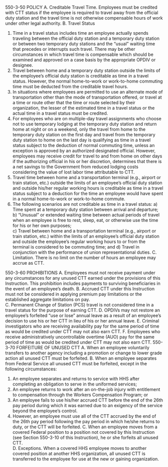 
550-3-50	POLICY
A.	Creditable Travel Time.  Employees must be credited with CTT status if the employee is required to travel away from the official duty station and the travel time is not otherwise compensable hours of work under other legal authority.
B.	Travel Status
1.	Time in a travel status includes time an employee actually spends traveling between the official duty station and a temporary duty station or between two temporary duty stations and the “usual” waiting time that precedes or interrupts such travel.  There may be other circumstances in which travel time is compensable which should be examined and approved on a case basis by the appropriate OPDIV or designee. 
2.	Travel between home and a temporary duty station outside the limits of the employee’s official duty station is creditable as time in a travel status.  However, the normal home-to-work or work-to-home commuting time must be deducted from the creditable travel hours.
3.	In situations where employees are permitted to use an alternate mode of transportation other than the mode of transportation offered, or travel at a time or route other that the time or route selected by their organization, the lesser of the estimated time in a travel status or the actual time in a travel status must be credited.          
4.	For employees who are on multiple-day travel assignments who choose not to use temporary lodging at the temporary duty station and return home at night or on a weekend, only the travel from home to the temporary duty station on the first day and travel from the temporary duty station to home on the last day is qualifying as time in a travel status subject to the deduction of normal commuting time, unless an exception is approved by an authorized designated official.
However, employees may receive credit for travel to and from home on other days if the authorizing official in his or her discretion, determines that there is a net savings to the Government from reduced lodging costs considering the value of lost labor time attributable to CTT.   
5.	Travel time between home and a transportation terminal (e.g., airport or train station, etc.) outside the limits of an employee’s official duty station and outside his/her regular working hours is creditable as time in a travel status subject to a deduction for the time an employee would have spent in a normal home-to-work or work-to-home commute.
6.	The following scenarios are not creditable as time in a travel status:
a)	Time spent at a temporary duty station between arrival and departure; 
b)	 “Unusual” or extended waiting time between actual periods of travel when an employee is free to rest, sleep, eat, or otherwise use the time for his or her own purposes;  
c)	Travel between home and a transportation terminal (e.g., airport or train station, etc.) within the limits of an employee’s official duty station and outside the employee’s regular working hours to or from the terminal is considered to be commuting time;  and
d)	Travel in conjunction with the performance of union representational duties.
C.	Limitation.  There is no limit on the number of hours an employee may accrue as CTT.

550-3-60	PROHIBITIONS
A.		Employees must not receive payment under any circumstances for any unused CTT earned under the provisions of this Instruction.  This prohibition includes payments to surviving beneficiaries in the event of an employee’s death.
B.		Accrued CTT under this Instruction must not be considered in applying premium pay limitations or the established aggregate limitations on pay.  
C.		Permanent Change of Station (PCS) travel is not considered time in a travel status for the purpose of earning CTT.
D.		OPDIVs may not restore an employee’s forfeited “use or lose” annual leave as a result of an employee’s decision to use his or her CTT in lieu of his or her annual leave.
E.		Criminal investigators who are receiving availability pay for the same period of time as would be credited under CTT may not also earn CTT.
F.		Employees who receive administratively uncontrollable overtime (AUO) pay for the same period of time as would be credited under CTT may not also earn CTT.
550-3-70	FORFEITURE OF UNUSED CTT
A.		When an employee voluntarily transfers to another agency including a promotion or change to lower grade action all unused CTT must be forfeited.
B.		When an employee separates from Federal Service all unused CTT must be forfeited, except in the following circumstances:
1.	An employee separates and returns to service with HHS after completing an obligation to serve in the uniformed services;
2.	An employee returns to work after an on-the-job injury with entitlement to compensation through the Workers Compensation Program; or
3.	An employee fails to use his/her accrued CTT before the end of the 26th pay period during which it was earned due to an exigency of the service beyond the employee’s control.  
4.	However, an employee must use all of the CTT accrued by the end of the 26th pay period following the pay period in which he/she returns to duty, or the CTT will be forfeited.
C.	When an employee moves from a covered Federal position to a position not covered by this Instruction (see Section 550-3-10 of this Instruction), he or she forfeits all unused CTT.  
D.		Exceptions.  When a covered HHS employee moves to another covered position at another HHS organization, all unused CTT is transferred to the employee for use at the new or gaining organization.
